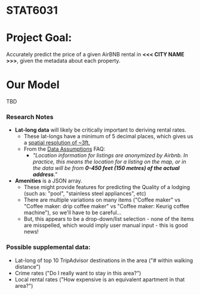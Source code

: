 # STAT6031

# Project Goal:
Accurately predict the price of a given AirBNB rental in __<<< CITY NAME >>>__, given the metadata about each property.

# 


# Our Model
TBD


### Research Notes
- __Lat-long data__ will likely be critically important to deriving rental rates. 
  - These lat-longs have a minimum of 5 decimal places, which gives us a [spatial resolution of ~3ft.](https://en.wikipedia.org/wiki/Decimal_degrees) 
  - From the [Data Assumptions](https://insideairbnb.com/data-assumptions/) FAQ: 
    - _"Location information for listings are anonymized by Airbnb. In practice, this means the location for a listing on the map, or in the data will be from __0-450 feet (150 metres) of the actual address__."_
- __Amenities__ is a JSON array. 
  - These might provide features for predicting the Quality of a lodging (such as: "pool", "stainless steel appliances", etc)
  - There are multiple variations on many items ("Coffee maker" vs "Coffee maker: drip coffee maker" vs "Coffee maker: Keurig coffee machine"), so we'll have to be careful...
  - But, this appears to be a drop-down/list selection - none of the items are misspelled, which would imply user manual input - this is good news!


### Possible supplemental data:
  - Lat-long of top 10 TripAdvisor destinations in the area ("# within walking distance")
  - Crime rates ("Do I really want to stay in this area?")
  - Local rental rates ("How expensive is an equivalent apartment in that area?")